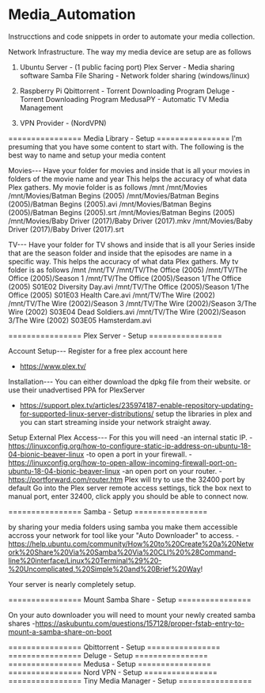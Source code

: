 # Media_Automation
Instrucctions and code snippets in order to automate your media collection.

Network Infrastructure.
The way my media device are setup are as follows

1. Ubuntu Server - (1 public facing port)
  Plex Server - Media sharing software
  Samba File Sharing - Network folder sharing (windows/linux)

2. Raspberry Pi
  Qbittorrent - Torrent Downloading Program
  Deluge  - Torrent Downloading Program
  MedusaPY - Automatic TV Media Management

3. VPN Provider - (NordVPN)  



================ Media Library - Setup ================
I'm presuming that you have some content to start with.
The following is the best way to name and setup your media content

Movies---
Have your folder for movies and inside that is all your movies in folders of the movie name and year
This helps the accuracy of what data Plex gathers.
My movie folder is as follows
/mnt
/mnt/Movies
/mnt/Movies/Batman Begins (2005)
/mnt/Movies/Batman Begins (2005)/Batman Begins (2005).avi
/mnt/Movies/Batman Begins (2005)/Batman Begins (2005).srt
/mnt/Movies/Batman Begins (2005)
/mnt/Movies/Baby Driver (2017)/Baby Driver (2017).mkv
/mnt/Movies/Baby Driver (2017)/Baby Driver (2017).srt

TV---
Have your folder for TV shows and inside that is all your Series inside that are the season folder and inside that the episodes are name in a specific way.
This helps the accuracy of what data Plex gathers.
My tv folder is as follows
/mnt
/mnt/TV
/mnt/TV/The Office (2005)
/mnt/TV/The Office (2005)/Season 1
/mnt/TV/The Office (2005)/Season 1/The Office (2005) S01E02 Diversity Day.avi
/mnt/TV/The Office (2005)/Season 1/The Office (2005) S01E03 Health Care.avi
/mnt/TV/The Wire (2002)
/mnt/TV/The Wire (2002)/Season 3
/mnt/TV/The Wire (2002)/Season 3/The Wire (2002) S03E04 Dead Soldiers.avi
/mnt/TV/The Wire (2002)/Season 3/The Wire (2002) S03E05 Hamsterdam.avi  

================ Plex Server - Setup ================

Account Setup---
Register for a free plex account here 
- https://www.plex.tv/


Installation---
You can either download the dpkg file from their website.
or use their unadvertised PPA for PlexServer 
- https://support.plex.tv/articles/235974187-enable-repository-updating-for-supported-linux-server-distributions/
setup the libraries in plex and you can start streaming inside your network straight away.

Setup External Plex Access---
For this you will need 
-an internal static IP. 
-https://linuxconfig.org/how-to-configure-static-ip-address-on-ubuntu-18-04-bionic-beaver-linux
-to open a port in your firewall.
-https://linuxconfig.org/how-to-open-allow-incoming-firewall-port-on-ubuntu-18-04-bionic-beaver-linux
-an open port on your router.
-https://portforward.com/router.htm
Plex will try to use the 32400 port by default
Go into the Plex server remote access settings, tick the box next to manual port, enter 32400, 
click apply you should be able to connect now. 


================ Samba - Setup ================

by sharing your media folders using samba you make them accessible accross your network for tool like your "Auto Downloader" to access.
-https://help.ubuntu.com/community/How%20to%20Create%20a%20Network%20Share%20Via%20Samba%20Via%20CLI%20%28Command-line%20interface/Linux%20Terminal%29%20-%20Uncomplicated,%20Simple%20and%20Brief%20Way!

Your server is nearly completely setup.


================ Mount Samba Share - Setup ================

On your auto downloader you will need to mount your newly created samba shares
-https://askubuntu.com/questions/157128/proper-fstab-entry-to-mount-a-samba-share-on-boot

================ Qbittorrent - Setup ================
================ Deluge - Setup ================
================ Medusa - Setup ================
================ Nord VPN - Setup ================
================ Tiny Media Manager - Setup ================
